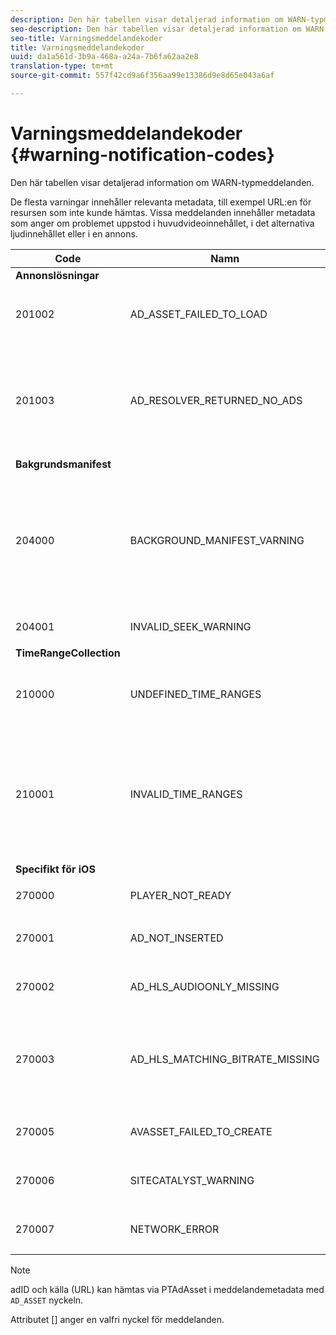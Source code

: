 ```yaml
---
description: Den här tabellen visar detaljerad information om WARN-typmeddelanden.
seo-description: Den här tabellen visar detaljerad information om WARN-typmeddelanden.
seo-title: Varningsmeddelandekoder
title: Varningsmeddelandekoder
uuid: da1a561d-3b9a-468a-a24a-7b6fa62aa2e8
translation-type: tm+mt
source-git-commit: 557f42cd9a6f356aa99e13386d9e8d65e043a6af

---
```



# Varningsmeddelandekoder {#warning-notification-codes}

Den här tabellen visar detaljerad information om WARN-typmeddelanden.

<!--<a id="section_F25366B6703040E3ADA993C113618F01"></a>-->

De flesta varningar innehåller relevanta metadata, till exempel URL:en för resursen som inte kunde hämtas. Vissa meddelanden innehåller metadata som anger om problemet uppstod i huvudvideoinnehållet, i det alternativa ljudinnehållet eller i en annons.

<table frame="all" colsep="1" rowsep="1" id="table_C24772DF203B4DB2ACE6B475698C4C58"> 
 <thead> 
  <tr rowsep="1"> 
   <th colname="1" class="entry"><b>Code</b></th> 
   <th colname="2" class="entry"><b>Namn</b></th> 
   <th colname="3" class="entry"><b>InnerNotification&gt;/b&gt;</th> 
   <th colname="4" class="entry"><b>Metadatanycklar</b></th> 
   <th colname="5" class="entry"><b>Kommentarer</b></th> 
  </tr> 
 </thead>
 <tbody> 
  <tr rowsep="1"> 
   <td colname="1"><b>Annonslösningar</b> </td> 
   <td colname="2"> </td> 
   <td colname="3"> </td> 
   <td colname="4"> </td> 
   <td colname="5"> </td> 
  </tr> 
  <tr rowsep="1"> 
   <td colname="1"><span class="codeph"> 201002</span> </td> 
   <td colname="2"><span class="codeph"> AD_ASSET_FAILED_TO_LOAD</span> </td> 
   <td colname="3"> <p>Ingen </p> </td> 
   <td colname="4"><span class="codeph"> AD_ASSET, INTERNAL_ERROR</span> </td> 
   <td colname="5"> <p>Ett fel uppstod vid försök att läsa in en annons. </p> </td> 
  </tr> 
  <tr rowsep="1"> 
   <td colname="1"><span class="codeph"> 201003</span> </td> 
   <td colname="2"><span class="codeph"> AD_RESOLVER_RETURNED_NO_ADS</span> </td> 
   <td colname="3"> <p>Ingen </p> </td> 
   <td colname="4"><span class="codeph"> INTERNT_FEL, AD_ID,BESKRIVNING</span> </td> 
   <td colname="5"> <p>Det gick inte att matcha annonsen på grund av en ogiltig VAST-URL eller på grund av att ingen annons returnerades från VAST-adaptern. </p> </td> 
  </tr> 
  <tr rowsep="1"> 
   <td colname="1"><b>Bakgrundsmanifest</b> </td> 
   <td colname="2"> </td>
   <td colname="3"> </td>
   <td colname="4"> </td>
   <td colname="5"> </td>
  </tr> 
  <tr rowsep="1"> 
   <td colname="1"><span class="codeph"> 204000 </span> </td> 
   <td colname="2"><span class="codeph"> BACKGROUND_MANIFEST_VARNING</span> </td> 
   <td colname="3"> <p>Ingen </p> </td> 
   <td colname="4"><span class="codeph"> BACKGROUND_MANIFEST_WARNING_ERROR</span><span class="codeph"> BACKGROUND_MANIFEST_WARNING_NAME</span><span class="codeph"> DESCRIPTION</span> </td> 
   <td colname="5"> <p> Fel vid hämtning av bakgrundsmanifest. Alla problem med att uppdatera bakgrundsmanifestet skickas som en TVSDK-varning och orsakar inte att uppspelningen avbryts. </p> </td> 
  </tr> 
  <tr rowsep="1"> 
   <td colname="1"><span class="codeph"> 204001 </span> </td> 
   <td colname="2"><span class="codeph"> INVALID_SEEK_WARNING</span> </td> 
   <td colname="3"> <p>Ingen </p> </td> 
   <td colname="4"><span class="codeph"> BESKRIVNING</span> </td> 
   <td colname="5"> <p></p> </td> 
  </tr> 
  <tr rowsep="1"> 
   <td colname="1"><b>TimeRangeCollection</b> </td> 
   <td colname="2"> </td> 
   <td colname="3"> </td> 
   <td colname="4"> </td> 
   <td colname="5"> </td> 
  </tr> 
  <tr rowsep="1"> 
   <td colname="1"><span class="codeph"> 210000 </span> </td> 
   <td colname="2"><span class="codeph"> UNDEFINED_TIME_RANGES </span> </td> 
   <td colname="3"> <p>Ingen </p> </td> 
   <td colname="4"> Ingen </td> 
   <td colname="5"> Annonssignaleringsläget definieras som anpassade intervall, men det finns inga definierade intervall. </td> 
  </tr> 
  <tr rowsep="1"> 
   <td colname="1"><span class="codeph"> 210001 </span> </td> 
   <td colname="2"><span class="codeph"> INVALID_TIME_RANGES </span> </td> 
   <td colname="3"> <p>Ingen </p> </td> 
   <td colname="4"><span class="codeph"> BESKRIVNING </span> </td> 
   <td colname="5"> <p> Ett eller flera tidsintervall är ogiltiga och kommer att ignoreras eller ändras. </p> <p> BESKRIVNING är en sträng som innehåller en beskrivning av de ogiltiga intervallen. </p> </td> 
  </tr> 
  <tr rowsep="1"> 
   <td colname="1"><b>Specifikt för iOS</b> </td> 
   <td colname="2"> </td> 
   <td colname="3"> </td> 
   <td colname="4"> </td> 
   <td colname="5"> </td> 
  </tr> 
  <tr rowsep="1"> 
   <td colname="1"><span class="codeph"> 270000 </span> </td> 
   <td colname="2"><span class="codeph"> PLAYER_NOT_READY </span> </td> 
   <td colname="3"> <p>Ingen </p> </td> 
   <td colname="4"><span class="codeph"> BESKRIVNING </span> </td> 
   <td colname="5"> </td> 
  </tr> 
  <tr rowsep="1"> 
   <td colname="1"><span class="codeph"> 270001 </span> </td> 
   <td colname="2"><span class="codeph"> AD_NOT_INSERTED </span> </td> 
   <td colname="3"> <p>Ingen </p> </td> 
   <td colname="4"> <p>Ingen </p> </td> 
   <td colname="5"> <p>AD infogades inte i dataströmmen. </p> </td> 
  </tr> 
  <tr rowsep="1"> 
   <td colname="1"><span class="codeph"> 270002 </span> </td> 
   <td colname="2"><span class="codeph"> AD_HLS_AUDIOONLY_MISSING </span> </td> 
   <td colname="3"><span class="codeph"> AD_NOT_INSERTED </span> </td> 
   <td colname="4"> <p>Ingen </p> </td> 
   <td colname="5"> <p>Annonsen innehåller inte ström med endast ljud </p> </td> 
  </tr> 
  <tr rowsep="1"> 
   <td colname="1"><span class="codeph"> 270003 </span> </td> 
   <td colname="2"><span class="codeph"> AD_HLS_MATCHING_BITRATE_MISSING </span> </td> 
   <td colname="3"><span class="codeph"> AD_NOT_INSERTED </span> </td> 
   <td colname="4"> <p>Ingen </p> </td> 
   <td colname="5"> <p>Ingen matchande annonsström hittades för innehållets aktuella bithastighet. </p> <p>  </p> </td> 
  </tr> 
  <tr rowsep="1"> 
   <td colname="1"><span class="codeph"> 270005 </span> </td> 
   <td colname="2"><span class="codeph"> AVASSET_FAILED_TO_CREATE </span> </td> 
   <td colname="3"><span class="codeph"> PLAYBACK_ERROR </span> </td> 
   <td colname="4"> <p>Ingen </p> </td> 
   <td colname="5"> <p>Fel vid skapande av AVAsset. </p> </td> 
  </tr> 
  <tr rowsep="1"> 
   <td colname="1"><span class="codeph"> 270006 </span> </td> 
   <td colname="2"><span class="codeph"> SITECATALYST_WARNING </span> </td> 
   <td colname="3"> <p>Ingen </p> </td> 
   <td colname="4"><span class="codeph"> BESKRIVNING </span> </td> 
   <td colname="5"> <p>Varning: Se beskrivning av sitecatalyst-varning. </p> </td> 
  </tr> 
  <tr rowsep="1"> 
   <td colname="1"><span class="codeph"> 270007 </span> </td> 
   <td colname="2"><span class="codeph"> NETWORK_ERROR </span> </td> 
   <td colname="3"> <p>Ingen </p> </td> 
   <td colname="4"><span class="codeph"> URL </span> </td> 
   <td colname="5"> <p>Det gick inte att hämta data från nätverket. </p> </td> 
  </tr> 
 </tbody> 
</table>

>[!NOTE]
>
>adID och källa (URL) kan hämtas via PTAdAsset i meddelandemetadata med `AD_ASSET` nyckeln.
>
>Attributet [] anger en valfri nyckel för meddelanden.
